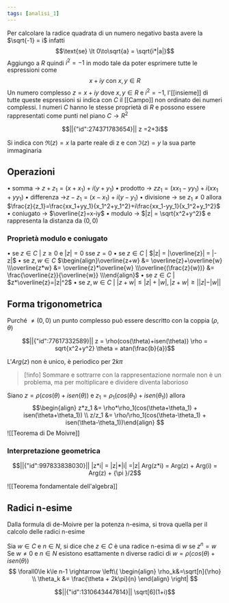 ```yaml
---
tags: [analisi_1]
---
```

Per calcolare la radice quadrata di un numero negativo basta avere la $\sqrt{-1} = i$ infatti $$\text{se} \lt 0\to\sqrt{a} = \sqrt{i*|a|}$$
Aggiungo a $R$ quindi $i^2 = -1$ in modo tale da poter esprimere tutte le espressioni come $$x+iy \text{ con } x,y \in R$$
Un numero complesso $z = x+iy$ dove $x,y \in R$ e $i^2=-1$, l'[[insieme]] di tutte queste espressioni si indica con $C$ il [[Campo]] non ordinato dei numeri complessi. 
I numeri $C$ hanno le stesse proprietà di $R$ e possono essere rappresentati come punti nel piano $C\to R^2$
```math
||{"id":274371783654}||

z =2+3i
```

Si indica con $\Re(z)=x$ la parte reale di z e con $\Im(z)=y$ la sua parte immaginaria 

## Operazioni
• somma -> $z+z_1 = (x+x_1)+i(y+y_1)$
• prodotto -> $zz_1 = (xx_1-yy_1)+i(xx_1+yy_1)$
• differenza ->$z-z_1 = (x-x_1)+i(y-y_1)$
• divisione -> se $z_1\not=0$ allora $\frac{z}{z_1}=\frac{xx_1+yy_1}{x_1^2+y_1^2}+i\frac{xx_1-yy_1}{x_1^2+y_1^2}$
• coniugato -> $\overline{z}=x-iy$
• modulo -> $|z| = \sqrt{x^2+y^2}$ e rappresenta la distanza da $(0,0)$

### Proprietà modulo e coniugato
• se $z\in C$ | $z\ge0$ e $|z| =0$ sse $z=0$
• se $z\in C$ | $|z| = |\overline{z}| = |-z|$ 
• se $z,w\in C$ $\begin{align}\overline{z+w} &= \overline{z}+\overline{w} \\\overline{z*w} &= \overline{z}*\overline{w} \\\overline{(\frac{z}{w})} &= \frac{\overline{z}}{\overline{w}} \\\end{align}$
• se $z\in C$ | $z*\overline{z}=|z|^2$ 
• se $z,w\in C$ | $|z+w| \le |z|+|w|,|z+w| \ge ||z|-|w||$ 


## Forma trigonometrica

Purché $\not=(0,0)$ un punto complesso può essere descritto con la coppia $(\rho,\theta)$
```math
||{"id":77617332589}||

z = \rho(cos(\theta)+isen(\theta))
\rho = sqrt{x^2+y^2}
\theta = atan(\frac{b}{a})
```

L'$Arg(z)$ non è unico, è periodico per $2k\pi$ 

>[!info]
>Sommare e sottrarre con la rappresentazione normale non è un problema, ma per moltiplicare e dividere diventa laborioso

Siano $z = \rho(cos(\theta)+isen(\theta))$ e $z_1 = \rho_1(cos(\theta_1)+isen(\theta_1))$ allora $$\begin{align}
z*z_1 &= \rho*\rho_1(cos(\theta+\theta_1) + isen(\theta+\theta_1)) \\
z/z_1 &= \rho/\rho_1(cos(\theta-\theta_1) + isen(\theta-\theta_1))\end{align}
$$
![[Teorema di De Moivre]]

### Interpretazione geometrica
```math
||{"id":997833838030}||
|z*i| = |z|*|i| =|z|
Arg(z*i) = Arg(z) + Arg(i) = Arg(z) + {\pi }/2
```
![[Teorema fondamentale dell'algebra]]

## Radici n-esime 

Dalla formula di de-Moivre per la potenza n-esima, si trova quella per il calcolo delle radici n-esime

Sia $w\in C$ e $n\in N$, si dice che $z\in C$ è una radice n-esima di $w$ se $z^n=w$
Se $w\not=0$ e $n\in N$ esistono esattamente n diverse radici di $w = \rho(cos(\theta)+isen(\theta))$
$$
\forall0\le k\le n-1 \rightarrow
\left\{
\begin{align}
\rho_k&=\sqrt[n]{\rho} \\
\theta_k &= \frac{\theta + 2k\pi}{n}
\end{align}
\right|
$$
```math
||{"id":1310643447814}||

\sqrt[6](1+i)
```
